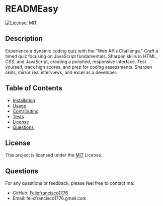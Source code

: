 # READMEasy
  [![License: MIT](https://img.shields.io/badge/License-MIT-green.svg)](https://opensource.org/licenses/MIT)

  ## Description
  Experience a dynamic coding quiz with the "Web APIs Challenge." Craft a timed quiz focusing on JavaScript fundamentals. Sharpen skills in HTML, CSS, and JavaScript, creating a polished, responsive interface. Test yourself, track high scores, and prep for coding assessments. Sharpen skills, mirror real interviews, and excel as a developer.
  
  ## Table of Contents
  - [Installation](#installation)
  - [Usage](#usage)
  - [Contributing](#contributing)
  - [Tests](#tests)
  - [License](#license)
  - [Questions](#questions)
## License

This project is licensed under the [MIT](LICENSE) License.
  
  ## Questions
  For any questions or feedback, please feel free to contact me:
  - GitHub: [Felixfrancisco1776](https://github.com/Felixfrancisco1776)
  - Email: felixfrancisco1776.gmail.com
  